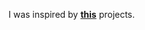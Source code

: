 I was inspired by [**this**](https://www.w3schools.com/howto/howto_css_image_overlay_slide.asp) projects.
